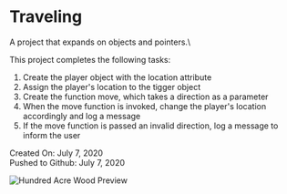 # Traveling
A project that expands on objects and pointers.\

This project completes the following tasks:

1. Create the player object with the location attribute
2. Assign the player's location to the tigger object
3. Create the function move, which takes a direction as a parameter
4. When the move function is invoked, change the player's location accordingly and log a message
5. If the move function is passed an invalid direction, log a message to inform the user

Created On: July 7, 2020\
Pushed to Github: July 7, 2020

![Hundred Acre Wood Preview](https://user-images.githubusercontent.com/62450912/86829873-8fc71500-c05a-11ea-9766-a87ffdb4bacc.png)


